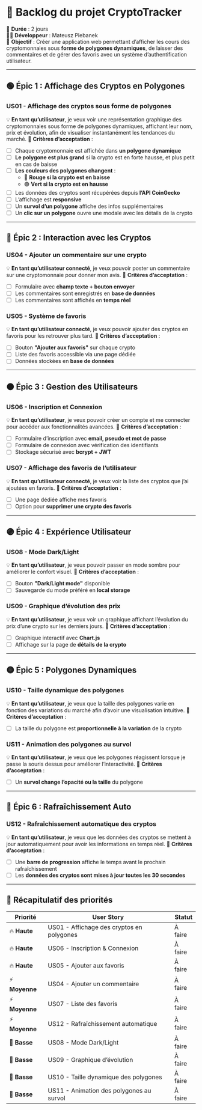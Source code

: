 # 📌 Backlog du projet CryptoTracker

📅 **Durée** : 2 jours  
👨‍💻 **Développeur** : Mateusz Plebanek  
🎯 **Objectif** : Créer une application web permettant d’afficher les cours des cryptomonnaies sous **forme de polygones dynamiques**, de laisser des commentaires et de gérer des favoris avec un système d’authentification utilisateur.

---

## 🟢 Épic 1 : Affichage des Cryptos en Polygones
### **US01 - Affichage des cryptos sous forme de polygones**
💡 **En tant qu’utilisateur**, je veux voir une représentation graphique des cryptomonnaies sous forme de polygones dynamiques, affichant leur nom, prix et évolution, afin de visualiser instantanément les tendances du marché.
📌 **Critères d’acceptation** :
- [ ] Chaque cryptomonnaie est affichée dans **un polygone dynamique**
- [ ] **Le polygone est plus grand** si la crypto est en forte hausse, et plus petit en cas de baisse
- [ ] **Les couleurs des polygones changent** :
   - 🔴 **Rouge si la crypto est en baisse**
   - 🟢 **Vert si la crypto est en hausse**
- [ ] Les données des cryptos sont récupérées depuis **l’API CoinGecko**
- [ ] L’affichage est **responsive**
- [ ] Un **survol d’un polygone** affiche des infos supplémentaires
- [ ] Un **clic sur un polygone** ouvre une modale avec les détails de la crypto

---

## 🔵 Épic 2 : Interaction avec les Cryptos
### **US04 - Ajouter un commentaire sur une crypto**
💡 **En tant qu’utilisateur connecté**, je veux pouvoir poster un commentaire sur une cryptomonnaie pour donner mon avis.
📌 **Critères d’acceptation** :
- [ ] Formulaire avec **champ texte + bouton envoyer**
- [ ] Les commentaires sont enregistrés en **base de données**
- [ ] Les commentaires sont affichés en **temps réel**

### **US05 - Système de favoris**
💡 **En tant qu’utilisateur connecté**, je veux pouvoir ajouter des cryptos en favoris pour les retrouver plus tard.
📌 **Critères d’acceptation** :
- [ ] Bouton **"Ajouter aux favoris"** sur chaque crypto
- [ ] Liste des favoris accessible via une page dédiée
- [ ] Données stockées en **base de données**

---

## 🟠 Épic 3 : Gestion des Utilisateurs
### **US06 - Inscription et Connexion**
💡 **En tant qu’utilisateur**, je veux pouvoir créer un compte et me connecter pour accéder aux fonctionnalités avancées.
📌 **Critères d’acceptation** :
- [ ] Formulaire d’inscription avec **email, pseudo et mot de passe**
- [ ] Formulaire de connexion avec vérification des identifiants
- [ ] Stockage sécurisé avec **bcrypt + JWT**

### **US07 - Affichage des favoris de l’utilisateur**
💡 **En tant qu’utilisateur connecté**, je veux voir la liste des cryptos que j’ai ajoutées en favoris.
📌 **Critères d’acceptation** :
- [ ] Une page dédiée affiche mes favoris
- [ ] Option pour **supprimer une crypto des favoris**

---

## 🟣 Épic 4 : Expérience Utilisateur
### **US08 - Mode Dark/Light**
💡 **En tant qu’utilisateur**, je veux pouvoir passer en mode sombre pour améliorer le confort visuel.
📌 **Critères d’acceptation** :
- [ ] Bouton **"Dark/Light mode"** disponible
- [ ] Sauvegarde du mode préféré en **local storage**

### **US09 - Graphique d’évolution des prix**
💡 **En tant qu’utilisateur**, je veux voir un graphique affichant l’évolution du prix d’une crypto sur les derniers jours.
📌 **Critères d’acceptation** :
- [ ] Graphique interactif avec **Chart.js**
- [ ] Affichage sur la page de **détails de la crypto**

---

## 🟡 Épic 5 : Polygones Dynamiques
### **US10 - Taille dynamique des polygones**
💡 **En tant qu’utilisateur**, je veux que la taille des polygones varie en fonction des variations du marché afin d’avoir une visualisation intuitive.
📌 **Critères d’acceptation** :
- [ ] La taille du polygone est **proportionnelle à la variation** de la crypto

### **US11 - Animation des polygones au survol**
💡 **En tant qu’utilisateur**, je veux que les polygones réagissent lorsque je passe la souris dessus pour améliorer l’interactivité.
📌 **Critères d’acceptation** :
- [ ] Un **survol change l’opacité ou la taille** du polygone

---

## 🔶 Épic 6 : Rafraîchissement Auto
### **US12 - Rafraîchissement automatique des cryptos**
💡 **En tant qu’utilisateur**, je veux que les données des cryptos se mettent à jour automatiquement pour avoir les informations en temps réel.
📌 **Critères d’acceptation** :
- [ ] Une **barre de progression** affiche le temps avant le prochain rafraîchissement
- [ ] Les **données des cryptos sont mises à jour toutes les 30 secondes**

---

## 🚀 Récapitulatif des priorités
| **Priorité** | **User Story** | **Statut** |
|-------------|---------------|------------|
| 🔥 **Haute** | US01 - Affichage des cryptos en polygones | À faire |
| 🔥 **Haute** | US06 - Inscription & Connexion | À faire |
| 🔥 **Haute** | US05 - Ajouter aux favoris | À faire |
| ⚡ **Moyenne** | US04 - Ajouter un commentaire | À faire |
| ⚡ **Moyenne** | US07 - Liste des favoris | À faire |
| ⚡ **Moyenne** | US12 - Rafraîchissement automatique | À faire |
| 🎨 **Basse** | US08 - Mode Dark/Light | À faire |
| 🎨 **Basse** | US09 - Graphique d’évolution | À faire |
| 🎨 **Basse** | US10 - Taille dynamique des polygones | À faire |
| 🎨 **Basse** | US11 - Animation des polygones au survol | À faire |




